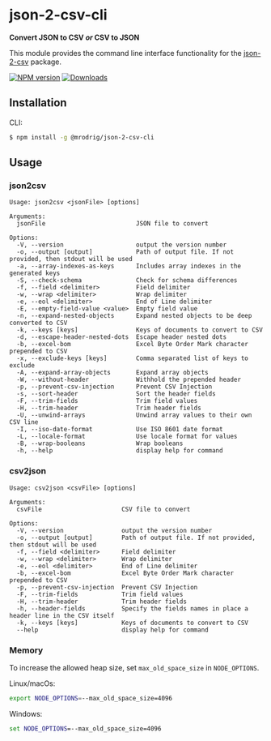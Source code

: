 # json-2-csv-cli
**Convert JSON to CSV _or_ CSV to JSON**

This module provides the command line interface functionality for the [json-2-csv](https://www.npmjs.org/package/json-2-csv) package.

[![NPM version](https://img.shields.io/npm/v/@mrodrig/json-2-csv-cli.svg)](https://www.npmjs.org/package/@mrodrig/json-2-csv-cli)
[![Downloads](https://img.shields.io/npm/dm/@mrodrig/json-2-csv-cli.svg)](https://www.npmjs.org/package/@mrodrig/json-2-csv-cli)

## Installation

CLI:
```bash
$ npm install -g @mrodrig/json-2-csv-cli
```

## Usage
### json2csv
```
Usage: json2csv <jsonFile> [options]

Arguments:
  jsonFile                         JSON file to convert

Options:
  -V, --version                    output the version number
  -o, --output [output]            Path of output file. If not provided, then stdout will be used
  -a, --array-indexes-as-keys      Includes array indexes in the generated keys
  -S, --check-schema               Check for schema differences
  -f, --field <delimiter>          Field delimiter
  -w, --wrap <delimiter>           Wrap delimiter
  -e, --eol <delimiter>            End of Line delimiter
  -E, --empty-field-value <value>  Empty field value
  -n, --expand-nested-objects      Expand nested objects to be deep converted to CSV
  -k, --keys [keys]                Keys of documents to convert to CSV
  -d, --escape-header-nested-dots  Escape header nested dots
  -b, --excel-bom                  Excel Byte Order Mark character prepended to CSV
  -x, --exclude-keys [keys]        Comma separated list of keys to exclude
  -A, --expand-array-objects       Expand array objects
  -W, --without-header             Withhold the prepended header
  -p, --prevent-csv-injection      Prevent CSV Injection
  -s, --sort-header                Sort the header fields
  -F, --trim-fields                Trim field values
  -H, --trim-header                Trim header fields
  -U, --unwind-arrays              Unwind array values to their own CSV line
  -I, --iso-date-format            Use ISO 8601 date format
  -L, --locale-format              Use locale format for values
  -B, --wrap-booleans              Wrap booleans
  -h, --help                       display help for command
```

### csv2json
```
Usage: csv2json <csvFile> [options]

Arguments:
  csvFile                      CSV file to convert

Options:
  -V, --version                output the version number
  -o, --output [output]        Path of output file. If not provided, then stdout will be used
  -f, --field <delimiter>      Field delimiter
  -w, --wrap <delimiter>       Wrap delimiter
  -e, --eol <delimiter>        End of Line delimiter
  -b, --excel-bom              Excel Byte Order Mark character prepended to CSV
  -p, --prevent-csv-injection  Prevent CSV Injection
  -F, --trim-fields            Trim field values
  -H, --trim-header            Trim header fields
  -h, --header-fields          Specify the fields names in place a header line in the CSV itself
  -k, --keys [keys]            Keys of documents to convert to CSV
  --help                       display help for command
```

### Memory
To increase the allowed heap size, set `max_old_space_size` in `NODE_OPTIONS`.

Linux/macOs:
```bash
export NODE_OPTIONS=--max_old_space_size=4096
```

Windows:
```cmd
set NODE_OPTIONS=--max_old_space_size=4096
```
